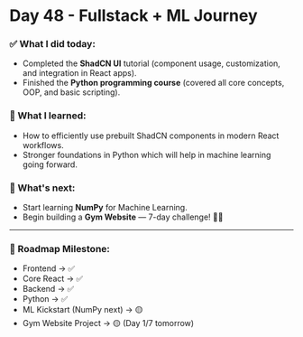 # Day 48 - Fullstack + ML Journey

### ✅ What I did today:
- Completed the **ShadCN UI** tutorial (component usage, customization, and integration in React apps).
- Finished the **Python programming course** (covered all core concepts, OOP, and basic scripting).
  
### 🧠 What I learned:
- How to efficiently use prebuilt ShadCN components in modern React workflows.
- Stronger foundations in Python which will help in machine learning going forward.

### 🎯 What's next:
- Start learning **NumPy** for Machine Learning.
- Begin building a **Gym Website** — 7-day challenge! 🏋️‍♂️

---

### 🚀 Roadmap Milestone:
- Frontend → ✅
- Core React → ✅
- Backend → ✅
- Python → ✅
- ML Kickstart (NumPy next) → 🟡
- Gym Website Project → 🟡 (Day 1/7 tomorrow)

